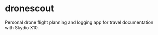 # dronescout
Personal drone flight planning and logging app for travel documentation with Skydio X10.
